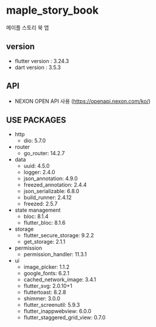 # maple_story_book

메이플 스토리 북 앱

## version
- flutter version : 3.24.3 
- dart version    : 3.5.3

## API
- NEXON OPEN API 사용 (https://openapi.nexon.com/ko/)

## USE PACKAGES
- http
  - dio: 5.7.0
- router
  - go_router: 14.2.7
- data
  - uuid: 4.5.0
  - logger: 2.4.0
  - json_annotation: 4.9.0
  - freezed_annotation: 2.4.4
  - json_serializable: 6.8.0
  - build_runner: 2.4.12
  - freezed: 2.5.7
- state management
  - bloc: 8.1.4
  - flutter_bloc: 8.1.6
- storage
  - flutter_secure_storage: 9.2.2
  - get_storage: 2.1.1
- permission
  - permission_handler: 11.3.1
- ui
  - image_picker: 1.1.2
  - google_fonts: 6.2.1
  - cached_network_image: 3.4.1
  - flutter_svg: 2.0.10+1
  - fluttertoast: 8.2.8
  - shimmer: 3.0.0
  - flutter_screenutil: 5.9.3
  - flutter_inappwebview: 6.0.0
  - flutter_staggered_grid_view: 0.7.0